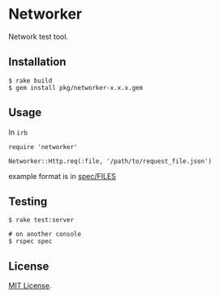 # Networker

Network test tool.

## Installation

```shell
$ rake build
$ gem install pkg/networker-x.x.x.gem
```

## Usage

In `irb`

```
require 'networker'

Networker::Http.req(:file, '/path/to/request_file.json')
```

example format is in [spec/FILES](./spec/FILES)

## Testing

```shell
$ rake test:server

# on another console
$ rspec spec
```

## License

[MIT License](https://opensource.org/licenses/MIT).
